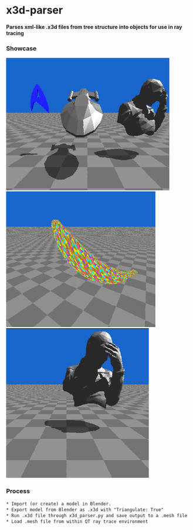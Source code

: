 # x3d-parser

#### Parses xml-like .x3d files from tree structure into objects for use in ray tracing


### Showcase
![](./media/ss2.png)
![](./media/ss1.png)
![](./media/ss3.png)


### Process
```
* Import (or create) a model in Blender.
* Export model from Blender as .x3d with "Triangulate: True"
* Run .x3d file through x3d_parser.py and save output to a .mesh file
* Load .mesh file from within QT ray trace environment
```
